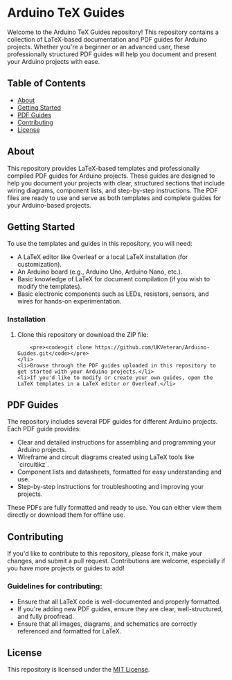 <!DOCTYPE html>
<html lang="en">
<head>
    <meta charset="UTF-8">
    <meta name="viewport" content="width=device-width, initial-scale=1.0">
    <title>Arduino Guides</title>
</head>
<body>

<h1>Arduino TeX Guides</h1>

<p>Welcome to the Arduino TeX Guides repository! This repository contains a collection of LaTeX-based documentation and PDF guides for Arduino projects. Whether you're a beginner or an advanced user, these professionally structured PDF guides will help you document and present your Arduino projects with ease.</p>

<h2>Table of Contents</h2>
<ul>
    <li><a href="#about">About</a></li>
    <li><a href="#getting-started">Getting Started</a></li>
    <li><a href="#pdfs">PDF Guides</a></li>
    <li><a href="#contributing">Contributing</a></li>
    <li><a href="#license">License</a></li>
</ul>

<h2 id="about">About</h2>
<p>This repository provides LaTeX-based templates and professionally compiled PDF guides for Arduino projects. These guides are designed to help you document your projects with clear, structured sections that include wiring diagrams, component lists, and step-by-step instructions. The PDF files are ready to use and serve as both templates and complete guides for your Arduino-based projects.</p>

<h2 id="getting-started">Getting Started</h2>
<p>To use the templates and guides in this repository, you will need:</p>
<ul>
    <li>A LaTeX editor like Overleaf or a local LaTeX installation (for customization).</li>
    <li>An Arduino board (e.g., Arduino Uno, Arduino Nano, etc.).</li>
    <li>Basic knowledge of LaTeX for document compilation (if you wish to modify the templates).</li>
    <li>Basic electronic components such as LEDs, resistors, sensors, and wires for hands-on experimentation.</li>
</ul>

<h3>Installation</h3>
<ol>
    <li>Clone this repository or download the ZIP file:

        <pre><code>git clone https://github.com/UKVeteran/Arduino-Guides.git</code></pre>
    </li>
    <li>Browse through the PDF guides uploaded in this repository to get started with your Arduino projects.</li>
    <li>If you'd like to modify or create your own guides, open the LaTeX templates in a LaTeX editor or Overleaf.</li>
</ol>

<h2 id="pdfs">PDF Guides</h2>
<p>The repository includes several PDF guides for different Arduino projects. Each PDF guide provides:</p>
<ul>
    <li>Clear and detailed instructions for assembling and programming your Arduino projects.</li>
    <li>Wireframe and circuit diagrams created using LaTeX tools like `circuitikz`.</li>
    <li>Component lists and datasheets, formatted for easy understanding and use.</li>
    <li>Step-by-step instructions for troubleshooting and improving your projects.</li>
</ul>
<p>These PDFs are fully formatted and ready to use. You can either view them directly or download them for offline use.</p>

<h2 id="contributing">Contributing</h2>
<p>If you'd like to contribute to this repository, please fork it, make your changes, and submit a pull request. Contributions are welcome, especially if you have more projects or guides to add!</p>

<h3>Guidelines for contributing:</h3>
<ul>
    <li>Ensure that all LaTeX code is well-documented and properly formatted.</li>
    <li>If you're adding new PDF guides, ensure they are clear, well-structured, and fully proofread.</li>
    <li>Ensure that all images, diagrams, and schematics are correctly referenced and formatted for LaTeX.</li>
</ul>

<h2 id="license">License</h2>
<p>This repository is licensed under the <a href="LICENSE" target="_blank">MIT License</a>.</p>

</body>
</html>
